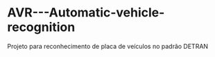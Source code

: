 # AVR---Automatic-vehicle-recognition
Projeto para reconhecimento de placa de veículos no padrão DETRAN
